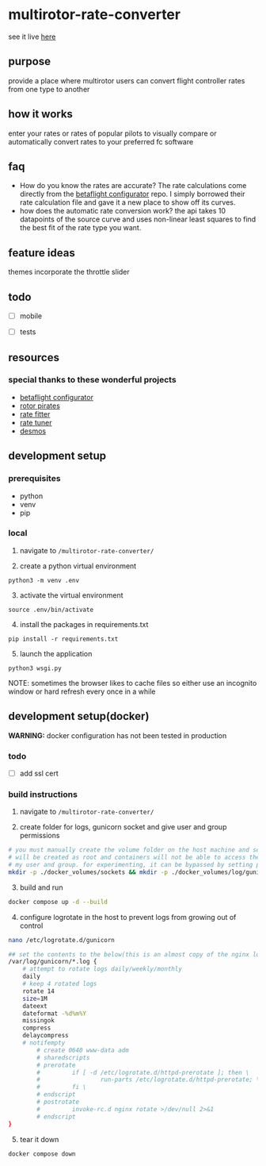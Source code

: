 # multirotor-rate-converter


see it live [here](https://rates.metamarc.com/)


## purpose
provide a place where multirotor users can convert flight controller rates from one type to another


## how it works
enter your rates or rates of popular pilots to visually compare or automatically convert rates to your preferred fc software


## faq
* How do you know the rates are accurate? The rate calculations come directly from the [betaflight configurator](https://github.com/betaflight/betaflight-configurator) repo. I simply borrowed their rate calculation file and gave it a new place to show off its curves. 
* how does the automatic rate conversion work? the api takes 10 datapoints of the source curve and uses non-linear least squares to find the best fit of the rate type you want.


## feature ideas
themes
incorporate the throttle slider


## todo
- [ ] mobile
- [ ] tests


## resources


### special thanks to these wonderful projects
* [betaflight configurator](https://github.com/betaflight/betaflight-configurator)
* [rotor pirates](https://github.com/apocolipse/RotorPirates)
* [rate fitter](https://github.com/yhgillet/rateconv/tree/8e9cc846f63971820bb77f1069e79271c08e2ff2)
* [rate tuner](https://github.com/Dadibom/Rate-Tuner/tree/de57d61d8307b29d8ac6a9a926aa719ddf3d605b)
* [desmos](https://www.desmos.com/calculator/r5pkxlxhtb?fbclid=IwAR0DfRnnfMaYSUXF5g7moEjfHlwCOi84iq9WMOUaOhVQwauY-ggFDh-KpSY)


## development setup


### prerequisites
* python
* venv
* pip


### local

1. navigate to `/multirotor-rate-converter/`

2. create a python virtual environment
```
python3 -m venv .env
```

3. activate the virtual environment
```
source .env/bin/activate
```

4. install the packages in requirements.txt
```
pip install -r requirements.txt
```

5. launch the application
```
python3 wsgi.py
```

NOTE: sometimes the browser likes to cache files so either use an incognito window or hard refresh every once in a while


## development setup(docker)

**WARNING:** docker configuration has not been tested in production  

### todo
- [ ] add ssl cert


### build instructions

1. navigate to `/multirotor-rate-converter/`

2. create folder for logs, gunicorn socket and give user and group permissions
```bash
# you must manually create the volume folder on the host machine and set the group id(gid) to 1000 or it 
# will be created as root and containers will not be able to access them. in my case(wsl2) (uid/gid:1000) is
# my user and group. for experimenting, it can be bypassed by setting permissions of the folder to 777 from the host
mkdir -p ./docker_volumes/sockets && mkdir -p ./docker_volumes/log/gunicorn && mkdir ./docker_volumes/log/nginx && chmod 770 -R ./docker_volumes/
```

3. build and run 
```bash
docker compose up -d --build
```

4. configure logrotate in the host to prevent logs from growing out of control
```bash
nano /etc/logrotate.d/gunicorn 

## set the contents to the below(this is an almost copy of the nginx logrotate config)
/var/log/gunicorn/*.log {
    # attempt to rotate logs daily/weekly/monthly
    daily
    # keep 4 rotated logs
    rotate 14
    size=1M
    dateext
    dateformat -%d%m%Y
    missingok
    compress
    delaycompress
    # notifempty
        # create 0640 www-data adm
        # sharedscripts
        # prerotate
        #         if [ -d /etc/logrotate.d/httpd-prerotate ]; then \
        #                 run-parts /etc/logrotate.d/httpd-prerotate; \
        #         fi \
        # endscript
        # postrotate
        #         invoke-rc.d nginx rotate >/dev/null 2>&1
        # endscript
}
```

5. tear it down
```bash
docker compose down
```